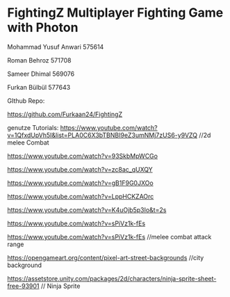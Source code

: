 # FightingZ Multiplayer Fighting Game with Photon

Mohammad Yusuf Anwari 575614

Roman Behroz 571708

Sameer Dhimal 569076

Furkan Bülbül 577643

GIthub Repo:

https://github.com/Furkaan24/FightingZ

genutze Tutorials:
https://www.youtube.com/watch?v=1QfxdUpVh5I&list=PLA0C6X3bTBNBI9eZ3umNMj7zUS6-y9VZQ //2d melee Combat

https://www.youtube.com/watch?v=93SkbMpWCGo

https://www.youtube.com/watch?v=zc8ac_qUXQY

https://www.youtube.com/watch?v=gB1F9G0JXOo

https://www.youtube.com/watch?v=LppHCKZAOrc

https://www.youtube.com/watch?v=K4uOjb5p3Io&t=2s

https://www.youtube.com/watch?v=sPiVz1k-fEs

https://www.youtube.com/watch?v=sPiVz1k-fEs //melee combat attack range

https://opengameart.org/content/pixel-art-street-backgrounds //city background

https://assetstore.unity.com/packages/2d/characters/ninja-sprite-sheet-free-93901 // Ninja Sprite
